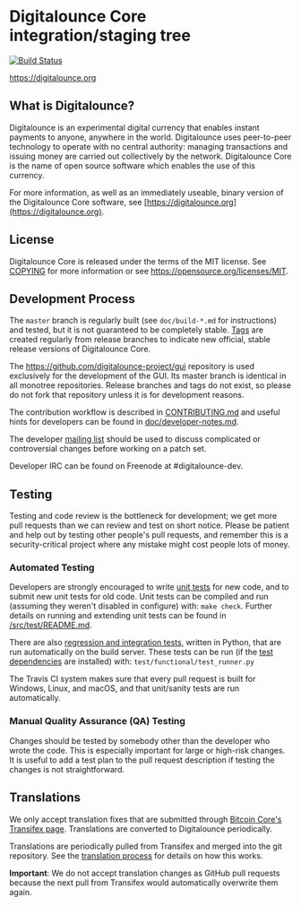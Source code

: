 Digitalounce Core integration/staging tree
=====================================

[![Build Status](https://travis-ci.org/digitalounce-project/digitalounce.svg?branch=master)](https://travis-ci.org/digitalounce-project/digitalounce)

https://digitalounce.org

What is Digitalounce?
----------------

Digitalounce is an experimental digital currency that enables instant payments to
anyone, anywhere in the world. Digitalounce uses peer-to-peer technology to operate
with no central authority: managing transactions and issuing money are carried
out collectively by the network. Digitalounce Core is the name of open source
software which enables the use of this currency.

For more information, as well as an immediately useable, binary version of
the Digitalounce Core software, see [https://digitalounce.org](https://digitalounce.org).

License
-------

Digitalounce Core is released under the terms of the MIT license. See [COPYING](COPYING) for more
information or see https://opensource.org/licenses/MIT.

Development Process
-------------------

The `master` branch is regularly built (see `doc/build-*.md` for instructions) and tested, but it is not guaranteed to be
completely stable. [Tags](https://github.com/digitalounce-project/digitalounce/tags) are created
regularly from release branches to indicate new official, stable release versions of Digitalounce Core.

The https://github.com/digitalounce-project/gui repository is used exclusively for the
development of the GUI. Its master branch is identical in all monotree
repositories. Release branches and tags do not exist, so please do not fork
that repository unless it is for development reasons.

The contribution workflow is described in [CONTRIBUTING.md](CONTRIBUTING.md)
and useful hints for developers can be found in [doc/developer-notes.md](doc/developer-notes.md).

The developer [mailing list](https://groups.google.com/forum/#!forum/digitalounce-dev)
should be used to discuss complicated or controversial changes before working
on a patch set.

Developer IRC can be found on Freenode at #digitalounce-dev.

Testing
-------

Testing and code review is the bottleneck for development; we get more pull
requests than we can review and test on short notice. Please be patient and help out by testing
other people's pull requests, and remember this is a security-critical project where any mistake might cost people
lots of money.

### Automated Testing

Developers are strongly encouraged to write [unit tests](src/test/README.md) for new code, and to
submit new unit tests for old code. Unit tests can be compiled and run
(assuming they weren't disabled in configure) with: `make check`. Further details on running
and extending unit tests can be found in [/src/test/README.md](/src/test/README.md).

There are also [regression and integration tests](/test), written
in Python, that are run automatically on the build server.
These tests can be run (if the [test dependencies](/test) are installed) with: `test/functional/test_runner.py`

The Travis CI system makes sure that every pull request is built for Windows, Linux, and macOS, and that unit/sanity tests are run automatically.

### Manual Quality Assurance (QA) Testing

Changes should be tested by somebody other than the developer who wrote the
code. This is especially important for large or high-risk changes. It is useful
to add a test plan to the pull request description if testing the changes is
not straightforward.

Translations
------------

We only accept translation fixes that are submitted through [Bitcoin Core's Transifex page](https://www.transifex.com/projects/p/bitcoin/).
Translations are converted to Digitalounce periodically.

Translations are periodically pulled from Transifex and merged into the git repository. See the
[translation process](doc/translation_process.md) for details on how this works.

**Important**: We do not accept translation changes as GitHub pull requests because the next
pull from Transifex would automatically overwrite them again.
